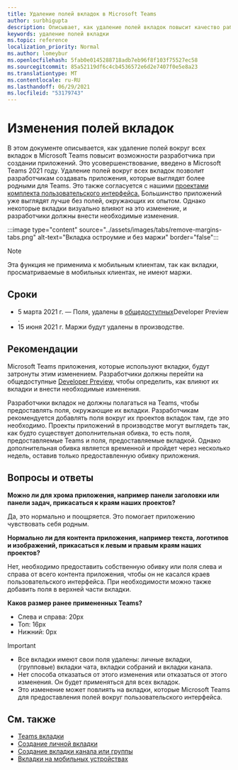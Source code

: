 ```yaml
---
title: Удаление полей вкладок в Microsoft Teams
author: surbhigupta
description: Описывает, как удаление полей вкладок повысит качество работы разработчика.
keywords: удаление полей вкладки
ms.topic: reference
localization_priority: Normal
ms.author: lomeybur
ms.openlocfilehash: 5fab0e0145288718adb7eb96f8f103f75527ec58
ms.sourcegitcommit: 85a52119df6c4cb4536572e6d2e7407f0e5e8a23
ms.translationtype: MT
ms.contentlocale: ru-RU
ms.lasthandoff: 06/29/2021
ms.locfileid: "53179743"
---
```

# <a name="tab-margin-changes"></a>Изменения полей вкладок

В этом документе описывается, как удаление полей вокруг всех вкладок в Microsoft Teams повысит возможности разработчика при создании приложений. Это усовершенствование, введено в Microsoft Teams 2021 году.
Удаление полей вокруг всех вкладок позволит разработчикам создавать приложения, которые выглядят более родными для Teams. Это также согласуется с нашими [проектами комплекта пользовательского интерфейса.](~/tabs/design/tabs.md) Большинство приложений уже выглядят лучше без полей, окружающих их опытом. Однако некоторые вкладки визуально влияют на это изменение, и разработчики должны внести необходимые изменения.

:::image type="content" source="../assets/images/tabs/remove-margins-tabs.png" alt-text="Вкладка остроумие и без маржи" border="false":::

> [!NOTE]
> Эта функция не применима к мобильным клиентам, так как вкладки, просматриваемые в мобильных клиентах, не имеют маржи. 

## <a name="timelines"></a>Сроки

* 5 марта 2021 г. — Поля, удалены в [общедоступных](~/resources/dev-preview/developer-preview-intro.md)Developer Preview .
* 15 июня 2021 г. Маржи будут удалены в производстве.

## <a name="guidelines"></a>Рекомендации

Microsoft Teams приложения, которые используют вкладки, будут затронуты этим изменением. Разработчики должны перейти на общедоступные [Developer Preview,](~/resources/dev-preview/developer-preview-intro.md) чтобы определить, как влияют их вкладки и внести необходимые изменения.

Разработчики вкладок не должны полагаться на Teams, чтобы предоставлять поля, окружающие их вкладки. Разработчикам рекомендуется добавлять поля вокруг их проектов вкладок там, где это необходимо. Проекты приложений в производстве могут выглядеть так, как будто существует дополнительная обивка, то есть поля, предоставляемые Teams и поля, предоставляемые вкладкой. Однако дополнительная обивка является временной и пройдет через несколько недель, оставив только предоставленную обивку приложения.

## <a name="faq"></a>Вопросы и ответы

**Можно ли для хрома приложения, например панели заголовки или панели задач, прикасаться к краям наших проектов?**

Да, это нормально и поощряется. Это помогает приложению чувствовать себя родным.

**Нормально ли для контента приложения, например текста, логотипов и изображений, прикасаться к левым и правым краям наших проектов?**

Нет, необходимо предоставить собственную обивку или поля слева и справа от всего контента приложения, чтобы он не касался краев пользовательского интерфейса. При необходимости можно также добавить поля в верхней части вкладки.

**Каков размер ранее примененных Teams?**

* Слева и справа: 20px
* Топ: 16px
* Нижний: 0px

> [!IMPORTANT]
> * Все вкладки имеют свои поля удалены: личные вкладки, (групповые) вкладки чата, вкладки собраний и вкладки канала.
> * Нет способа отказаться от этого изменения или отказаться от этого изменения. Он будет применяться для всех вкладок.
> * Это изменение может повлиять на вкладки, которые Microsoft Teams для предоставления полей вокруг пользовательского интерфейса.

## <a name="see-also"></a>См. также

* [Teams вкладки](~/tabs/what-are-tabs.md)
* [Создание личной вкладки](~/tabs/how-to/create-personal-tab.md)
* [Создание вкладки канала или группы](~/tabs/how-to/create-channel-group-tab.md)
* [Вкладки на мобильных устройствах](~/tabs/design/tabs-mobile.md)
